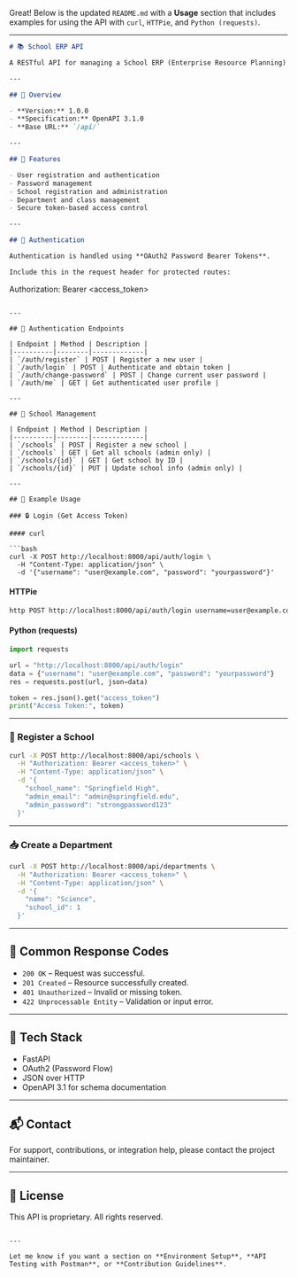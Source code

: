 Great! Below is the updated `README.md` with a **Usage** section that includes examples for using the API with `curl`, `HTTPie`, and `Python (requests)`.

---

```markdown
# 📚 School ERP API

A RESTful API for managing a School ERP (Enterprise Resource Planning) system. It supports user authentication, school onboarding, department management, and more.

---

## 🧾 Overview

- **Version:** 1.0.0  
- **Specification:** OpenAPI 3.1.0  
- **Base URL:** `/api/`

---

## 📌 Features

- User registration and authentication
- Password management
- School registration and administration
- Department and class management
- Secure token-based access control

---

## 🔐 Authentication

Authentication is handled using **OAuth2 Password Bearer Tokens**.

Include this in the request header for protected routes:

```

Authorization: Bearer \<access\_token>

````

---

## 🔑 Authentication Endpoints

| Endpoint | Method | Description |
|----------|--------|-------------|
| `/auth/register` | POST | Register a new user |
| `/auth/login` | POST | Authenticate and obtain token |
| `/auth/change-password` | POST | Change current user password |
| `/auth/me` | GET | Get authenticated user profile |

---

## 🏫 School Management

| Endpoint | Method | Description |
|----------|--------|-------------|
| `/schools` | POST | Register a new school |
| `/schools` | GET | Get all schools (admin only) |
| `/schools/{id}` | GET | Get school by ID |
| `/schools/{id}` | PUT | Update school info (admin only) |

---

## 🧱 Example Usage

### 🔒 Login (Get Access Token)

#### curl

```bash
curl -X POST http://localhost:8000/api/auth/login \
  -H "Content-Type: application/json" \
  -d '{"username": "user@example.com", "password": "yourpassword"}'
````

#### HTTPie

```bash
http POST http://localhost:8000/api/auth/login username=user@example.com password=yourpassword
```

#### Python (requests)

```python
import requests

url = "http://localhost:8000/api/auth/login"
data = {"username": "user@example.com", "password": "yourpassword"}
res = requests.post(url, json=data)

token = res.json().get("access_token")
print("Access Token:", token)
```

---

### 🏫 Register a School

```bash
curl -X POST http://localhost:8000/api/schools \
  -H "Authorization: Bearer <access_token>" \
  -H "Content-Type: application/json" \
  -d '{
    "school_name": "Springfield High",
    "admin_email": "admin@springfield.edu",
    "admin_password": "strongpassword123"
  }'
```

---

### 📥 Create a Department

```bash
curl -X POST http://localhost:8000/api/departments \
  -H "Authorization: Bearer <access_token>" \
  -H "Content-Type: application/json" \
  -d '{
    "name": "Science",
    "school_id": 1
  }'
```

---

## 📄 Common Response Codes

* `200 OK` – Request was successful.
* `201 Created` – Resource successfully created.
* `401 Unauthorized` – Invalid or missing token.
* `422 Unprocessable Entity` – Validation or input error.

---

## 🧰 Tech Stack

* FastAPI
* OAuth2 (Password Flow)
* JSON over HTTP
* OpenAPI 3.1 for schema documentation

---

## 📬 Contact

For support, contributions, or integration help, please contact the project maintainer.

---

## 📄 License

This API is proprietary. All rights reserved.

```

---

Let me know if you want a section on **Environment Setup**, **API Testing with Postman**, or **Contribution Guidelines**.
```
